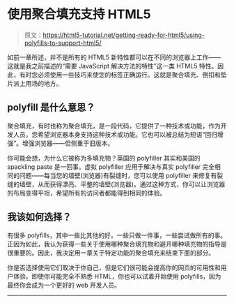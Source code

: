 # 使用聚合填充支持 HTML5

> 原文：<https://html5-tutorial.net/getting-ready-for-html5/using-polyfills-to-support-html5/>

如前一章所述，并不是所有的 HTML5 新特性都可以在不同的浏览器上工作——这就是我之前描述的“需要 JavaScript 解决方法的特性”这一类 HTML5 特性。因此，有时您必须使用一些技巧来使您的标签正确运行。这就是聚合填充、倒扣和垫片派上用场的地方。

## polyfill 是什么意思？

聚合填充，有时也称为聚合填充，是一段代码，它提供了一种技术或功能，作为开发人员，您希望浏览器本身支持这种技术或功能。它也可以被总结为短语“回归增强”。增强浏览器——但侧重于旧版本。

你可能会想，为什么它被称为多填充物？英国的 polyfiller 其实和美国的 spackling paste 是一回事。虚拟 polyfiller 应用于解决与真实 polyfiller 完全相同的问题——每当您的墙壁(浏览器)有裂缝时，您可以使用 polyfiller 来修复有裂缝的墙壁，从而获得漂亮、平整的墙壁(浏览器)。通过这种方式，你可以让浏览器的布局变得平坦，希望所有的访问者都能得到相同的体验。

## 我该如何选择？

有很多 polyfills，其中一些比其他的好，一些只做一件事，一些尝试做所有的事。正因为如此，我认为获得一些关于使用哪种聚合填充物和避开哪种填充物的指导是很重要的。因此，我决定用一章关于特定功能的聚合填充来结束下面的部分。

<input type="hidden" name="IL_IN_ARTICLE">

你是否选择使用它们取决于你自己，但是它们很可能会提高你的网页的可用性和用户体验。即使你可能完全不熟悉 HTML，你也可以试着开始使用 polyfills，因为最终你会成为一个更好的 web 开发人员。

* * *